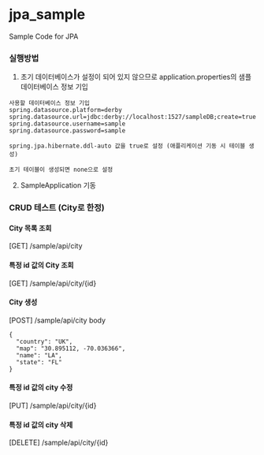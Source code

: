 # jpa_sample
Sample Code for JPA

### 실행방법
1. 초기 데이터베이스가 설정이 되어 있지 않으므로 application.properties의 샘플 데이터베이스 정보 기입
```
사용할 데이터베이스 정보 기입
spring.datasource.platform=derby
spring.datasource.url=jdbc:derby://localhost:1527/sampleDB;create=true
spring.datasource.username=sample
spring.datasource.password=sample

spring.jpa.hibernate.ddl-auto 값을 true로 설정 (애플리케이션 기동 시 테이블 생성)

초기 테이블이 생성되면 none으로 설정
```
2. SampleApplication 기동

### CRUD 테스트 (City로 한정)
#### City 목록 조회
[GET] /sample/api/city

#### 특정 id 값의 City 조회
[GET] /sample/api/city/{id}

#### City 생성
[POST] /sample/api/city
body
```
{
  "country": "UK",
  "map": "30.895112, -70.036366",
  "name": "LA",
  "state": "FL"
}
```

#### 특정 id 값의 city 수정
[PUT] /sample/api/city/{id}

#### 특정 id 값의 city 삭제
[DELETE] /sample/api/city/{id}
